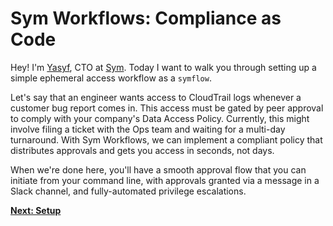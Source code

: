 # Sym Workflows: Compliance as Code

Hey! I'm [Yasyf](https://twitter.com/yasyf), CTO at [Sym](https://twitter.com/symops). Today I want to walk you through setting up a simple ephemeral access workflow as a `symflow`.

Let's say that an engineer wants access to CloudTrail logs whenever a customer bug report comes in. This access must be gated by peer approval to comply with your company's Data Access Policy. Currently, this might involve filing a ticket with the Ops team and waiting for a multi-day turnaround. With Sym Workflows, we can implement a compliant policy that distributes approvals and gets you access in seconds, not days.

When we're done here, you'll have a smooth approval flow that you can initiate from your command line, with approvals granted via a message in a Slack channel, and fully-automated privilege escalations.

**[Next: Setup](01_setup.md)**
